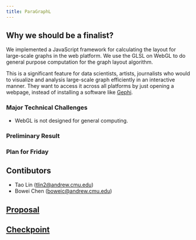 ```yaml
---
title: ParaGraphL
---
```

## Why we should be a finalist?

We implemented a JavaScript framework for calculating the layout for large-scale graphs in the web platform. We use the GLSL on WebGL to do general purpose computation for the graph layout algorithm.

This is a significant feature for data scientists, artists, journalists who would to visualize and analysis large-scale graph efficiently in an interactive manner. They want to access it across all platforms by just opening a webpage, instead of installing a software like [Gephi](https://gephi.org/).

### Major Technical Challenges
- WebGL is not designed for general computing.
### Preliminary Result
### Plan for Friday

## Contibutors
- Tao Lin (<tlin2@andrew.cmu.edu>)
- Bowei Chen (<boweic@andrew.cmu.edu>)

## [Proposal](https://nblintao.github.io/ParaGraphL/proposal)

## [Checkpoint](https://nblintao.github.io/ParaGraphL/checkpoint)
